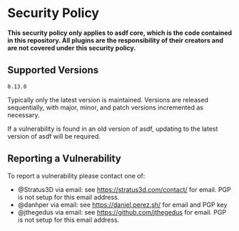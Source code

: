 # Security Policy

**This security policy only applies to asdf core, which is the code contained in
this repository. All plugins are the responsibility of their creators and are
not covered under this security policy.**

## Supported Versions

<!-- x-release-please-start-version -->

```
0.13.0
```

<!-- x-release-please-end -->

Typically only the latest version is maintained. Versions are released
sequentially, with major, minor, and patch versions incremented as necessary.

If a vulnerability is found in an old version of asdf, updating to the latest
version of asdf will be required.

## Reporting a Vulnerability

To report a vulnerability please contact one of:

- @Stratus3D via email: see https://stratus3d.com/contact/ for email. PGP is not
  setup for this email address.
- @danhper via email: see https://daniel.perez.sh/ for email and PGP key
- @jthegedus via email: see https://github.com/jthegedus for email. PGP is not
  setup for this email address.
